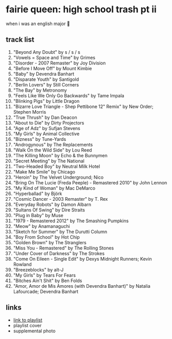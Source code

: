 # fairie queen: high school trash pt ii

when i was an english major 🔀

## track list

1. "Beyond Any Doubt" by s / s / s
2. "Vowels = Space and Time" by Grimes
3. "Disorder - 2007 Remaster" by Joy Division
4. "Before I Move Off" by Mount Kimbie
5. "Baby" by Devendra Banhart
6. "Disparate Youth" by Santigold
7. "Berlin Lovers" by Still Corners
8. "The Bay" by Metronomy
9. "Feels Like We Only Go Backwards" by Tame Impala
10. "Blinking Pigs" by Little Dragon
11. "Bizarre Love Triangle - Shep Pettibone 12" Remix" by New Order; Stephen Morris
12. "True Thrush" by Dan Deacon
13. "About to Die" by Dirty Projectors
14. "Age of Adz" by Sufjan Stevens
15. "My Girls" by Animal Collective
16. "Bizness" by Tune-Yards
17. "Androgynous" by The Replacements
18. "Walk On the Wild Side" by Lou Reed
19. "The Killing Moon" by Echo & the Bunnymen
20. "Secret Meeting" by The National
21. "Two-Headed Boy" by Neutral Milk Hotel
22. "Make Me Smile" by Chicago
23. "Heroin" by The Velvet Underground; Nico
24. "Bring On The Lucie (Freda Peeple) - Remastered 2010" by John Lennon
25. "My Kind of Woman" by Mac DeMarco
26. "Hyperballad" by Björk
27. "Cosmic Dancer - 2003 Remaster" by T. Rex
28. "Everyday Robots" by Damon Albarn
29. "Sultans Of Swing" by Dire Straits
30. "Plug in Baby" by Muse
31. "1979 - Remastered 2012" by The Smashing Pumpkins
32. "Meow" by Anamanaguchi
33. "Sketch for Summer" by The Durutti Column
34. "Boy From School" by Hot Chip
35. "Golden Brown" by The Stranglers
36. "Miss You - Remastered" by The Rolling Stones
37. "Under Cover of Darkness" by The Strokes
38. "Come On Eileen - Single Edit" by Dexys Midnight Runners; Kevin Rowland
39. "Breezeblocks" by alt-J
40. "My Girls" by Tears For Fears
41. "Bitches Ain't Shit" by Ben Folds
42. "Amor, Amor de Mis Amores (with Devendra Banhart)" by Natalia Lafourcade; Devendra Banhart

## links

- [link to playlist](https://open.spotify.com/playlist/0PMeYz1KH9zqyzAr88C7tb)
- playlist cover
- supplemental photo
